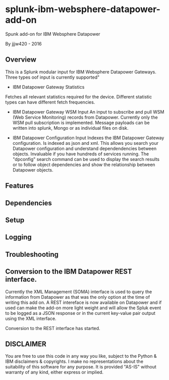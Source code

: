 # splunk-ibm-websphere-datapower-add-on
Spunk add-on for IBM Websphere Datapower

By jjjw420 - 2016

## Overview

This is a Splunk modular input for IBM Websphere Datapower Gateways.  
Three types oof input is currently supported"
- IBM Datapower Gateway Statistics

Fetches all relevant statistics required for the device.  Different statistic types can have different fetch frequencies.

- IBM Datapower Gateway WSM Input
An input to subscribe and pull WSM (Web Service Monitoring) records from Datapower.  Currently only the WSM pull subscription is implemented.  Message payloads can be written into splunk, Mongo or as individual files on disk.

- IBM Datapower Configuration Input
Indexes the IBM Datapower Gateway configuration.  Is indexed as json and xml. This allows you search your Datapower configuration and understand dependendencies between objects.   Invaluable if you have hundreds of services running.
The "dpconfig" search command can be used to display the search results or to follow object dependencies and show the relationship between Datapower objects. 


## Features



## Dependencies

## Setup

## Logging

## Troubleshooting

## Conversion to the IBM Datapower REST interface.  
Currently the XML Management (SOMA) interface is used to query the information from Datapower as that was the only option at the time of writing this add on.   A REST intereface is now available on Datapower and if used can make the add-on more light weight and will allow the Spluk event to be logged as a JSON response or in the current key-value pair output using the XML interface.  

Conversion to the REST interface has started.


## DISCLAIMER
You are free to use this code in any way you like, subject to the Python & IBM disclaimers & copyrights. I make no representations about the suitability of this software for any purpose. It is provided "AS-IS" without warranty of any kind, either express or implied. 

